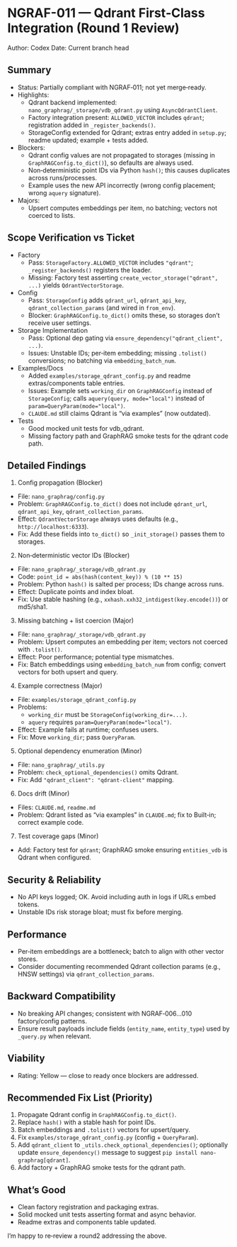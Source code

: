 # NGRAF-011 — Qdrant First‑Class Integration (Round 1 Review)

Author: Codex
Date: Current branch head

## Summary
- Status: Partially compliant with NGRAF‑011; not yet merge‑ready.
- Highlights:
  - Qdrant backend implemented: `nano_graphrag/_storage/vdb_qdrant.py` using `AsyncQdrantClient`.
  - Factory integration present: `ALLOWED_VECTOR` includes `qdrant`; registration added in `_register_backends()`.
  - StorageConfig extended for Qdrant; extras entry added in `setup.py`; readme updated; example + tests added.
- Blockers:
  - Qdrant config values are not propagated to storages (missing in `GraphRAGConfig.to_dict()`), so defaults are always used.
  - Non‑deterministic point IDs via Python `hash()`; this causes duplicates across runs/processes.
  - Example uses the new API incorrectly (wrong config placement; wrong `aquery` signature).
- Majors:
  - Upsert computes embeddings per item, no batching; vectors not coerced to lists.

## Scope Verification vs Ticket
- Factory
  - Pass: `StorageFactory.ALLOWED_VECTOR` includes `"qdrant"`; `_register_backends()` registers the loader.
  - Missing: Factory test asserting `create_vector_storage("qdrant", ...)` yields `QdrantVectorStorage`.
- Config
  - Pass: `StorageConfig` adds `qdrant_url`, `qdrant_api_key`, `qdrant_collection_params` (and wired in `from_env`).
  - Blocker: `GraphRAGConfig.to_dict()` omits these, so storages don’t receive user settings.
- Storage Implementation
  - Pass: Optional dep gating via `ensure_dependency("qdrant_client", ...)`.
  - Issues: Unstable IDs; per‑item embedding; missing `.tolist()` conversions; no batching via `embedding_batch_num`.
- Examples/Docs
  - Added `examples/storage_qdrant_config.py` and readme extras/components table entries.
  - Issues: Example sets `working_dir` on `GraphRAGConfig` instead of `StorageConfig`; calls `aquery(query, mode="local")` instead of `param=QueryParam(mode="local")`.
  - `CLAUDE.md` still claims Qdrant is “via examples” (now outdated).
- Tests
  - Good mocked unit tests for vdb_qdrant.
  - Missing factory path and GraphRAG smoke tests for the qdrant code path.

## Detailed Findings
1) Config propagation (Blocker)
- File: `nano_graphrag/config.py`
- Problem: `GraphRAGConfig.to_dict()` does not include `qdrant_url`, `qdrant_api_key`, `qdrant_collection_params`.
- Effect: `QdrantVectorStorage` always uses defaults (e.g., `http://localhost:6333`).
- Fix: Add these fields into `to_dict()` so `_init_storage()` passes them to storages.

2) Non‑deterministic vector IDs (Blocker)
- File: `nano_graphrag/_storage/vdb_qdrant.py`
- Code: `point_id = abs(hash(content_key)) % (10 ** 15)`
- Problem: Python `hash()` is salted per process; IDs change across runs.
- Effect: Duplicate points and index bloat.
- Fix: Use stable hashing (e.g., `xxhash.xxh32_intdigest(key.encode())`) or md5/sha1.

3) Missing batching + list coercion (Major)
- File: `nano_graphrag/_storage/vdb_qdrant.py`
- Problem: Upsert computes an embedding per item; vectors not coerced with `.tolist()`.
- Effect: Poor performance; potential type mismatches.
- Fix: Batch embeddings using `embedding_batch_num` from config; convert vectors for both upsert and query.

4) Example correctness (Major)
- File: `examples/storage_qdrant_config.py`
- Problems:
  - `working_dir` must be `StorageConfig(working_dir=...)`.
  - `aquery` requires `param=QueryParam(mode="local")`.
- Effect: Example fails at runtime; confuses users.
- Fix: Move `working_dir`; pass `QueryParam`.

5) Optional dependency enumeration (Minor)
- File: `nano_graphrag/_utils.py`
- Problem: `check_optional_dependencies()` omits Qdrant.
- Fix: Add `"qdrant_client": "qdrant-client"` mapping.

6) Docs drift (Minor)
- Files: `CLAUDE.md`, `readme.md`
- Problem: Qdrant listed as “via examples” in `CLAUDE.md`; fix to Built‑in; correct example code.

7) Test coverage gaps (Minor)
- Add: Factory test for `qdrant`; GraphRAG smoke ensuring `entities_vdb` is Qdrant when configured.

## Security & Reliability
- No API keys logged; OK. Avoid including auth in logs if URLs embed tokens.
- Unstable IDs risk storage bloat; must fix before merging.

## Performance
- Per‑item embeddings are a bottleneck; batch to align with other vector stores.
- Consider documenting recommended Qdrant collection params (e.g., HNSW settings) via `qdrant_collection_params`.

## Backward Compatibility
- No breaking API changes; consistent with NGRAF‑006…010 factory/config patterns.
- Ensure result payloads include fields (`entity_name`, `entity_type`) used by `_query.py` when relevant.

## Viability
- Rating: Yellow — close to ready once blockers are addressed.

## Recommended Fix List (Priority)
1) Propagate Qdrant config in `GraphRAGConfig.to_dict()`.
2) Replace `hash()` with a stable hash for point IDs.
3) Batch embeddings and `.tolist()` vectors for upsert/query.
4) Fix `examples/storage_qdrant_config.py` (config + `QueryParam`).
5) Add `qdrant_client` to `_utils.check_optional_dependencies()`; optionally update `ensure_dependency()` message to suggest `pip install nano-graphrag[qdrant]`.
6) Add factory + GraphRAG smoke tests for the qdrant path.

## What’s Good
- Clean factory registration and packaging extras.
- Solid mocked unit tests asserting format and async behavior.
- Readme extras and components table updated.

I’m happy to re‑review a round2 addressing the above.
